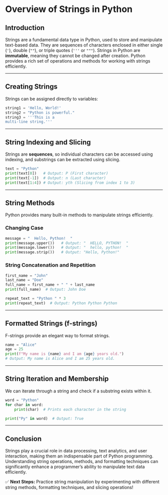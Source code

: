 # Overview of Strings in Python

## Introduction
Strings are a fundamental data type in Python, used to store and manipulate text-based data. They are sequences of characters enclosed in either single (`'`), double (`""`), or triple quotes (`'''` or `"""`). Strings in Python are **immutable**, meaning they cannot be changed after creation. Python provides a rich set of operations and methods for working with strings efficiently.

---

## Creating Strings
Strings can be assigned directly to variables:

```python
string1 = 'Hello, World!'
string2 = "Python is powerful."
string3 = '''This is a 
multi-line string.'''
```

---

## String Indexing and Slicing
Strings are **sequences**, so individual characters can be accessed using indexing, and substrings can be extracted using slicing.

```python
text = "Python"
print(text[0])   # Output: P (First character)
print(text[-1])  # Output: n (Last character)
print(text[1:4]) # Output: yth (Slicing from index 1 to 3)
```

---

## String Methods
Python provides many built-in methods to manipulate strings efficiently.

### Changing Case
```python
message = "  Hello, Python!  "
print(message.upper())   # Output: "  HELLO, PYTHON!  "
print(message.lower())   # Output: "  hello, python!  "
print(message.strip())   # Output: "Hello, Python!"
```

### String Concatenation and Repetition
```python
first_name = "John"
last_name = "Doe"
full_name = first_name + " " + last_name
print(full_name)  # Output: John Doe

repeat_text = "Python " * 3
print(repeat_text)  # Output: Python Python Python
```

---

## Formatted Strings (f-strings)
F-strings provide an elegant way to format strings.

```python
name = "Alice"
age = 25
print(f"My name is {name} and I am {age} years old.")  
# Output: My name is Alice and I am 25 years old.
```

---

## String Iteration and Membership
We can iterate through a string and check if a substring exists within it.

```python
word = "Python"
for char in word:
    print(char)  # Prints each character in the string

print("Py" in word)  # Output: True
```

---

## Conclusion
Strings play a crucial role in data processing, text analytics, and user interaction, making them an indispensable part of Python programming. Understanding string operations, methods, and formatting techniques can significantly enhance a programmer’s ability to manipulate text data efficiently.

✅ **Next Steps:** Practice string manipulation by experimenting with different string methods, formatting techniques, and slicing operations!
